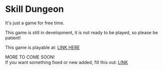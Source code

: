 # Skill Dungeon

It's just a game for free time.<br>

This game is still in development, it is not ready to be played, so please be patient!

This game is playable at: [LINK HERE](https://isaac-ip.github.io/SkillDungeon/)


MORE TO COME SOON!<br>
If you want something fixed or new added, fill this out: [LINK](https://docs.google.com/forms/d/e/1FAIpQLSdBAkZc1rAzE6f18CH9MnjB5y6Eiiyr9PpKyLDDSJMIWIeGSA/viewform?usp=header/)